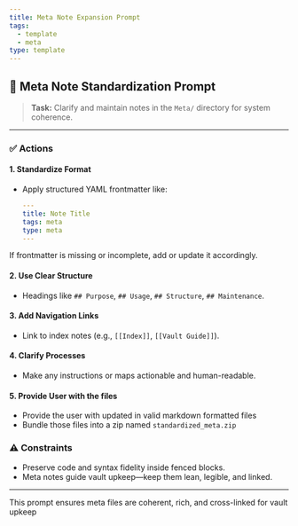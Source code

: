 ```yaml
---
title: Meta Note Expansion Prompt
tags:
  - template
  - meta
type: template
---
```


<!-- @format -->

## 🧭 Meta Note Standardization Prompt

> **Task:** Clarify and maintain notes in the `Meta/` directory for system coherence.

---

### ✅ Actions

#### 1. Standardize Format

- Apply structured YAML frontmatter like:

  ```yaml
  ---
  title: Note Title
  tags: meta
  type: meta
  ---
  ```

If frontmatter is missing or incomplete, add or update it accordingly.

#### 2. Use Clear Structure

- Headings like `## Purpose`, `## Usage`, `## Structure`, `## Maintenance`.

#### 3. Add Navigation Links

- Link to index notes (e.g., `[[Index]]`, `[[Vault Guide]]`).

#### 4. Clarify Processes

- Make any instructions or maps actionable and human-readable.

#### 5. Provide User with the files

- Provide the user with updated in valid markdown formatted files
- Bundle those files into a zip named `standardized_meta.zip`

### ⚠️ Constraints

- Preserve code and syntax fidelity inside fenced blocks.
- Meta notes guide vault upkeep—keep them lean, legible, and linked.

---

This prompt ensures meta files are coherent, rich, and cross-linked for vault upkeep
